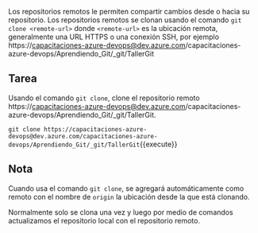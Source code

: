 Los repositorios remotos le permiten compartir cambios desde o hacia su repositorio. Los repositorios remotos se clonan usando el comando `git clone <remote-url>` donde `<remote-url>` es la ubicación remota, generalmente una URL HTTPS o una conexión SSH, por ejemplo https://capacitaciones-azure-devops@dev.azure.com/capacitaciones-azure-devops/Aprendiendo_Git/_git/TallerGit  

## Tarea

Usando el comando `git clone`, clone el repositorio remoto https://capacitaciones-azure-devops@dev.azure.com/capacitaciones-azure-devops/Aprendiendo_Git/_git/TallerGit.

`git clone https://capacitaciones-azure-devops@dev.azure.com/capacitaciones-azure-devops/Aprendiendo_Git/_git/TallerGit`{{execute}}

## Nota

Cuando usa el comando `git clone`, se agregará automáticamente como remoto con el nombre de `origin` la ubicación desde la que está clonando.

Normalmente solo se clona una vez y luego por medio de comandos actualizamos el repositorio local con el repositorio remoto.